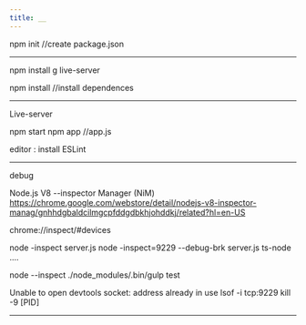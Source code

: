 ```yaml
---
title: __
---
```



npm init
//create package.json

---

npm install g live-server

npm install
//install dependences

---

Live-server

npm start
npm app
//app.js

editor : install ESLint

---
debug

Node.js V8 --inspector Manager (NiM)
https://chrome.google.com/webstore/detail/nodejs-v8-inspector-manag/gnhhdgbaldcilmgcpfddgdbkhjohddkj/related?hl=en-US

chrome://inspect/#devices

node -inspect server.js
node -inspect=9229 --debug-brk server.js
ts-node ....

node --inspect ./node_modules/.bin/gulp test


Unable to open devtools socket: address already in use
lsof -i tcp:9229
kill -9 [PID]

---




